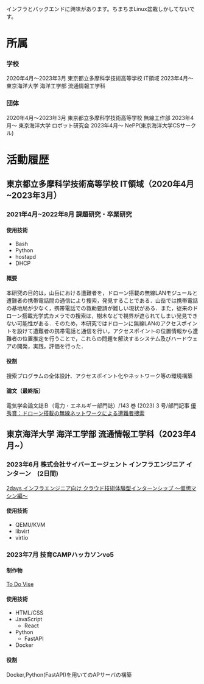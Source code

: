
インフラとバックエンドに興味があります。ちまちまLinux盆栽しかしてないです。

# 所属

### 学校
2020年4月～2023年3月    東京都立多摩科学技術高等学校 IT領域
2023年4月～    東京海洋大学 海洋工学部 流通情報工学科
### 団体

2020年4月～2023年3月    東京都立多摩科学技術高等学校 無線工作部
2023年4月～    東京海洋大学 ロボット研究会
2023年4月～    NePP(東京海洋大学CSサークル)


# 活動履歴

## 東京都立多摩科学技術高等学校 IT領域（2020年4月~2023年3月）

### 2021年4月~2022年8月 課題研究・卒業研究

#### 使用技術
- Bash
- Python
- hostapd
- DHCP

#### 概要
本研究の目的は，山岳における遭難者を，ドローン搭載の無線LANモジュールと遭難者の携帯電話間の通信により捜索，発見することである．山岳では携帯電話の基地局が少なく，携帯電話での救助要請が難しい現状がある．また，従来のドローン搭載光学式カメラでの捜索は，樹木などで視界が遮られてしまい発見できない可能性がある．そのため，本研究ではドローンに無線LANのアクセスポイントを設けて遭難者の携帯電話と通信を行い，アクセスポイントの位置情報から遭難者の位置推定を行うことで，これらの問題を解決するシステム及びハードウェアの開発，実践，評価を行った．

#### 役割
捜索プログラムの全体設計、アクセスポイント化やネットワーク等の環境構築

#### 論文（最終版）
電気学会論文誌Ｂ（電力・エネルギー部門誌）/143 巻 (2023) 3 号/部門記事 [優秀賞：ドローン搭載の無線ネットワークによる遭難者捜索](https://doi.org/10.1541/ieejpes.143.NL3_7)


## 東京海洋大学 海洋工学部 流通情報工学科（2023年4月~）

### 2023年6月 株式会社サイバーエージェント インフラエンジニア インターン　(2日間)
[2days インフラエンジニア向け クラウド技術体験型インターンシップ ～仮想マシン編～](https://www.cyberagent.co.jp/careers/students/event/detail/id=28685)

#### 使用技術
- QEMU/KVM
- libvirt
- virtio

### 2023年7月 技育CAMPハッカソンvo5

#### 制作物
[To Do Vise](https://github.com/nepp-tumsat/hackathon_vol.6)

#### 使用技術
- HTML/CSS
- JavaScript
  - React
- Python
  - FastAPI
- Docker

#### 役割
Docker,Python(FastAPI)を用いてのAPサーバの構築

